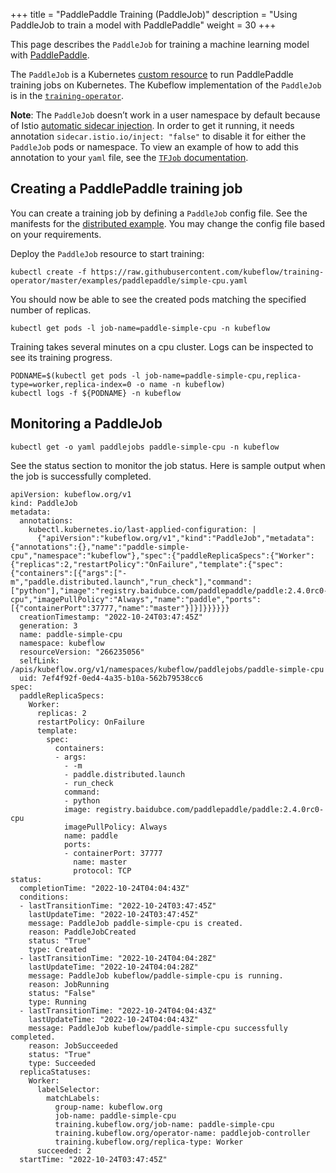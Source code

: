 +++
title = "PaddlePaddle Training (PaddleJob)"
description = "Using PaddleJob to train a model with PaddlePaddle"
weight = 30
+++

This page describes the `PaddleJob` for training a machine learning model with [PaddlePaddle](https://www.paddlepaddle.org.cn/).

The `PaddleJob` is a Kubernetes
[custom resource](https://kubernetes.io/docs/concepts/extend-kubernetes/api-extension/custom-resources/)
to run PaddlePaddle training jobs on Kubernetes. The Kubeflow implementation of
the `PaddleJob` is in the [`training-operator`](https://github.com/kubeflow/training-operator).

**Note**: The `PaddleJob` doesn’t work in a user namespace by default because of
Istio [automatic sidecar injection](https://istio.io/v1.3/docs/setup/additional-setup/sidecar-injection/#automatic-sidecar-injection).
In order to get it running, it needs annotation `sidecar.istio.io/inject: "false"`
to disable it for either the `PaddleJob` pods or namespace.
To view an example of how to add this annotation to your `yaml` file,
see the [`TFJob` documentation](/docs/components/training/user-guides/tensorflow/).

## Creating a PaddlePaddle training job

You can create a training job by defining a `PaddleJob` config file. See the manifests for the [distributed example](https://github.com/kubeflow/training-operator/blob/master/examples/paddlepaddle/simple-cpu.yaml).
You may change the config file based on your requirements.

Deploy the `PaddleJob` resource to start training:

```
kubectl create -f https://raw.githubusercontent.com/kubeflow/training-operator/master/examples/paddlepaddle/simple-cpu.yaml
```

You should now be able to see the created pods matching the specified number of replicas.

```
kubectl get pods -l job-name=paddle-simple-cpu -n kubeflow
```

Training takes several minutes on a cpu cluster. Logs can be inspected to see its training progress.

```
PODNAME=$(kubectl get pods -l job-name=paddle-simple-cpu,replica-type=worker,replica-index=0 -o name -n kubeflow)
kubectl logs -f ${PODNAME} -n kubeflow
```

## Monitoring a PaddleJob

```
kubectl get -o yaml paddlejobs paddle-simple-cpu -n kubeflow
```

See the status section to monitor the job status. Here is sample output when the job is successfully completed.

```
apiVersion: kubeflow.org/v1
kind: PaddleJob
metadata:
  annotations:
    kubectl.kubernetes.io/last-applied-configuration: |
      {"apiVersion":"kubeflow.org/v1","kind":"PaddleJob","metadata":{"annotations":{},"name":"paddle-simple-cpu","namespace":"kubeflow"},"spec":{"paddleReplicaSpecs":{"Worker":{"replicas":2,"restartPolicy":"OnFailure","template":{"spec":{"containers":[{"args":["-m","paddle.distributed.launch","run_check"],"command":["python"],"image":"registry.baidubce.com/paddlepaddle/paddle:2.4.0rc0-cpu","imagePullPolicy":"Always","name":"paddle","ports":[{"containerPort":37777,"name":"master"}]}]}}}}}}
  creationTimestamp: "2022-10-24T03:47:45Z"
  generation: 3
  name: paddle-simple-cpu
  namespace: kubeflow
  resourceVersion: "266235056"
  selfLink: /apis/kubeflow.org/v1/namespaces/kubeflow/paddlejobs/paddle-simple-cpu
  uid: 7ef4f92f-0ed4-4a35-b10a-562b79538cc6
spec:
  paddleReplicaSpecs:
    Worker:
      replicas: 2
      restartPolicy: OnFailure
      template:
        spec:
          containers:
          - args:
            - -m
            - paddle.distributed.launch
            - run_check
            command:
            - python
            image: registry.baidubce.com/paddlepaddle/paddle:2.4.0rc0-cpu
            imagePullPolicy: Always
            name: paddle
            ports:
            - containerPort: 37777
              name: master
              protocol: TCP
status:
  completionTime: "2022-10-24T04:04:43Z"
  conditions:
  - lastTransitionTime: "2022-10-24T03:47:45Z"
    lastUpdateTime: "2022-10-24T03:47:45Z"
    message: PaddleJob paddle-simple-cpu is created.
    reason: PaddleJobCreated
    status: "True"
    type: Created
  - lastTransitionTime: "2022-10-24T04:04:28Z"
    lastUpdateTime: "2022-10-24T04:04:28Z"
    message: PaddleJob kubeflow/paddle-simple-cpu is running.
    reason: JobRunning
    status: "False"
    type: Running
  - lastTransitionTime: "2022-10-24T04:04:43Z"
    lastUpdateTime: "2022-10-24T04:04:43Z"
    message: PaddleJob kubeflow/paddle-simple-cpu successfully completed.
    reason: JobSucceeded
    status: "True"
    type: Succeeded
  replicaStatuses:
    Worker:
      labelSelector:
        matchLabels:
          group-name: kubeflow.org
          job-name: paddle-simple-cpu
          training.kubeflow.org/job-name: paddle-simple-cpu
          training.kubeflow.org/operator-name: paddlejob-controller
          training.kubeflow.org/replica-type: Worker
      succeeded: 2
  startTime: "2022-10-24T03:47:45Z"
```
